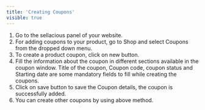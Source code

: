 ```yaml
---
title: 'Creating Coupons'
visible: true
---
```


1. Go to the sellacious panel of your website.
2. For adding coupons to your product, go to Shop and select Coupons from the dropped down menu.
3. To create a product coupon, click on new button.
4. Fill the information about the coupon in different sections available in the coupon window. Title of the coupon, Coupon code, coupon status and Starting date are some mandatory fields to fill while creating the coupons.
5. Click on save button to save the Coupon details, the coupon is successfully added.
6. You can create other coupons by using above method.
